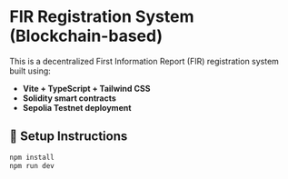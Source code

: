 # FIR Registration System (Blockchain-based)

This is a decentralized First Information Report (FIR) registration system built using:
- **Vite + TypeScript + Tailwind CSS**
- **Solidity smart contracts**
- **Sepolia Testnet deployment**

## 🔧 Setup Instructions

```bash
npm install
npm run dev
